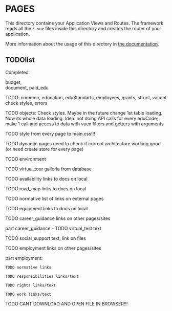 # PAGES

This directory contains your Application Views and Routes.
The framework reads all the `*.vue` files inside this directory and creates the router of your application.

More information about the usage of this directory in [the documentation](https://nuxtjs.org/guide/routing).

## TODOlist

Completed:

budget,  
document,
paid_edu

TODO: common, education, eduStandarts, employees, grants, struct, vacant
check styles, errors

TODO objects: Check styles. Maybe in the future change 1st table loading. Now its whole data loading. Idea: not doing API calls for every eduCode; make 1 call and access to data with vuex filters and getters with arguments

TODO style from every page to main.css!!!

TODO dynamic pages need to check if current architecture working good (or need create store for every page)

TODO environment

TODO virtual_tour galleria from database

TODO availability links to docs on local

TODO road_map links to docs on local

TODO normative list of links on external pages

TODO equipment links to docs on local

TODO career_guidance links on other pages/sites

part career_guidance - TODO virtual_test text

TODO social_support text, link on files

TODO employment links on other pages/sites

part employment:

    TODO normative links

    TODO responsibilities links/text

    TODO rights links/text

    TODO work links/text

TODO CANT DOWNLOAD AND OPEN FILE IN BROWSER!!!

